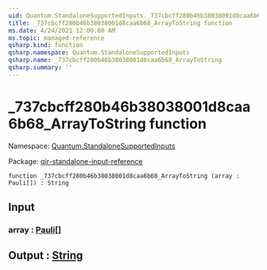 ```yaml
---
uid: Quantum.StandaloneSupportedInputs._737cbcff280b46b38038001d8caa6b68_ArrayToString
title: _737cbcff280b46b38038001d8caa6b68_ArrayToString function
ms.date: 4/24/2021 12:00:00 AM
ms.topic: managed-reference
qsharp.kind: function
qsharp.namespace: Quantum.StandaloneSupportedInputs
qsharp.name: _737cbcff280b46b38038001d8caa6b68_ArrayToString
qsharp.summary: ''
---
```


# _737cbcff280b46b38038001d8caa6b68_ArrayToString function

Namespace: [Quantum.StandaloneSupportedInputs](xref:Quantum.StandaloneSupportedInputs)

Package: [qir-standalone-input-reference](https://nuget.org/packages/qir-standalone-input-reference)




```qsharp
function _737cbcff280b46b38038001d8caa6b68_ArrayToString (array : Pauli[]) : String
```


## Input

### array : [Pauli](xref:microsoft.quantum.qsharp.valueliterals#pauli-literals)[]





## Output : [String](xref:microsoft.quantum.qsharp.valueliterals#string-literals)

